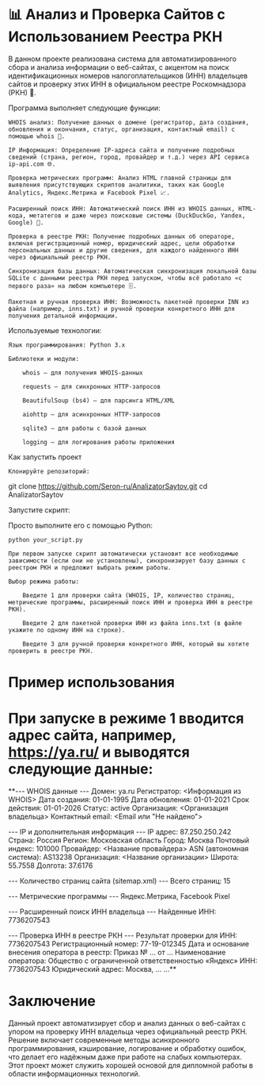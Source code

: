 # 📊 Анализ и Проверка Сайтов с Использованием Реестра РКН

В данном проекте реализована система для автоматизированного сбора и анализа информации о веб-сайтах, с акцентом на поиск идентификационных номеров налогоплательщиков (ИНН) владельцев сайтов и проверку этих ИНН в официальном реестре Роскомнадзора (РКН) 🚀.

Программа выполняет следующие функции:

    WHOIS анализ: Получение данных о домене (регистратор, дата создания, обновления и окончания, статус, организация, контактный email) с помощью whois 📝.

    IP Информация: Определение IP-адреса сайта и получение подробных сведений (страна, регион, город, провайдер и т.д.) через API сервиса ip-api.com 🌐.

    Проверка метрических программ: Анализ HTML главной страницы для выявления присутствующих скриптов аналитики, таких как Google Analytics, Яндекс.Метрика и Facebook Pixel 📈.

    Расширенный поиск ИНН: Автоматический поиск ИНН из WHOIS данных, HTML-кода, метатегов и даже через поисковые системы (DuckDuckGo, Yandex, Google) 🔎.

    Проверка в реестре РКН: Получение подробных данных об операторе, включая регистрационный номер, юридический адрес, цели обработки персональных данных и другие сведения, для каждого найденного ИНН через официальный реестр РКН.

    Синхронизация базы данных: Автоматическая синхронизация локальной базы SQLite с данными реестра РКН перед запуском, чтобы всё работало «с первого раза» на любом компьютере 🗄️.

    Пакетная и ручная проверка ИНН: Возможность пакетной проверки INN из файла (например, inns.txt) и ручной проверки конкретного ИНН для получения детальной информации.

Используемые технологии:

    Язык программирования: Python 3.x

    Библиотеки и модули:

        whois – для получения WHOIS-данных

        requests – для синхронных HTTP-запросов

        BeautifulSoup (bs4) – для парсинга HTML/XML

        aiohttp – для асинхронных HTTP-запросов

        sqlite3 – для работы с базой данных

        logging – для логирования работы приложения

Как запустить проект

    Клонируйте репозиторий:

git clone https://github.com/Seron-ru/AnalizatorSaytov.git
cd AnalizatorSaytov

Запустите скрипт:

Просто выполните его с помощью Python:

    python your_script.py

    При первом запуске скрипт автоматически установит все необходимые зависимости (если они не установлены), синхронизирует базу данных с реестром РКН и предложит выбрать режим работы.

    Выбор режима работы:

        Введите 1 для проверки сайта (WHOIS, IP, количество страниц, метрические программы, расширенный поиск ИНН и проверка ИНН в реестре РКН).

        Введите 2 для пакетной проверки ИНН из файла inns.txt (в файле укажите по одному ИНН на строке).

        Введите 3 для ручной проверки конкретного ИНН, который вы хотите проверить в реестре РКН.

# Пример использования

# При запуске в режиме 1 вводится адрес сайта, например, https://ya.ru/ и выводятся следующие данные:

**--- WHOIS данные ---
Домен: ya.ru
Регистратор: <Информация из WHOIS>
Дата создания: 01-01-1995
Дата обновления: 01-01-2021
Срок действия: 01-01-2026
Статус: active
Организация: <Организация владельца>
Контактный email: <Email или "Не найдено">

--- IP и дополнительная информация ---
IP адрес: 87.250.250.242
Страна: Россия
Регион: Московская область
Город: Москва
Почтовый индекс: 101000
Провайдер: <Название провайдера>
ASN (автономная система): AS13238
Организация: <Название организации>
Широта: 55.7558
Долгота: 37.6176

--- Количество страниц сайта (sitemap.xml) ---
Всего страниц: 15

--- Метрические программы ---
Яндекс.Метрика, Facebook Pixel

--- Расширенный поиск ИНН владельца ---
Найденные ИНН: 7736207543

--- Проверка ИНН в реестре РКН ---
Результат проверки для ИНН: 7736207543
Регистрационный номер: 77-19-012345
Дата и основание внесения оператора в реестр: Приказ № … от …
Наименование оператора: Общество с ограниченной ответственностью «Яндекс»
ИНН: 7736207543
Юридический адрес: Москва, …
...**

# Заключение

Данный проект автоматизирует сбор и анализ данных о веб-сайтах с упором на проверку ИНН владельца через официальный реестр РКН. Решение включает современные методы асинхронного программирования, кэширование, логирование и обработку ошибок, что делает его надёжным даже при работе на слабых компьютерах. Этот проект может служить хорошей основой для дипломной работы в области информационных технологий.
